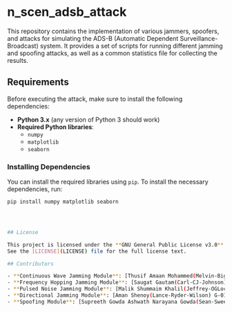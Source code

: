 # n_scen_adsb_attack

This repository contains the implementation of various jammers, spoofers, and attacks for simulating the ADS-B (Automatic Dependent Surveillance-Broadcast) system. It provides a set of scripts for running different jamming and spoofing attacks, as well as a common statistics file for collecting the results.

## Requirements

Before executing the attack, make sure to install the following dependencies:

- **Python 3.x** (any version of Python 3 should work)
- **Required Python libraries**:
  - `numpy`
  - `matplotlib`
  - `seaborn`

### Installing Dependencies

You can install the required libraries using `pip`. To install the necessary dependencies, run:

```bash
pip install numpy matplotlib seaborn




## License

This project is licensed under the **GNU General Public License v3.0**.  
See the [LICENSE](LICENSE) file for the full license text.

## Contributors

- **Continuous Wave Jamming Module**: [Thusif Amaan Mohammed(Melvin-BigSmoke-Harris) G-01547322]
- **Frequency Hopping Jamming Module**: [Saugat Gautam(Carl-CJ-Johnson) G-01536732]
- **Pulsed Noise Jamming Module**: [Malik Shummaim Khalil(Jeffrey-OGLoc-Cross) G-01574336]
- **Directional Jamming Module**: [Aman Shenoy(Lance-Ryder-Wilson) G-01542757]
- **Spoofing Module**: [Supreeth Gowda Ashwath Narayana Gowda(Sean-Sweet-Johnson) G-01542831]
